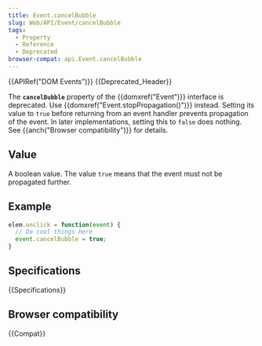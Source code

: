 ```yaml
---
title: Event.cancelBubble
slug: Web/API/Event/cancelBubble
tags:
  - Property
  - Reference
  - Deprecated
browser-compat: api.Event.cancelBubble
---
```

{{APIRef("DOM Events")}} {{Deprecated_Header}}

The **`cancelBubble`** property of the {{domxref("Event")}}
interface is deprecated. Use {{domxref("Event.stopPropagation()")}} instead.
Setting its value to `true` before returning from an event handler prevents propagation
of the event. In later implementations, setting this to `false` does nothing.
See {{anch("Browser compatibility")}} for details.

## Value

A boolean value. The value `true` means that the event must not be propagated further.

## Example

```js
elem.onclick = function(event) {
  // Do cool things here
  event.cancelBubble = true;
}
```

## Specifications

{{Specifications}}

## Browser compatibility

{{Compat}}

